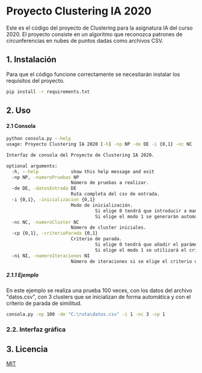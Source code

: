 # Proyecto Clustering IA 2020

Este es el código del proyecto de Clustering para la asignatura IA del curso 2020.
El proyecto consiste en un algoritmo que reconozca patrones de circunferencias en nubes de puntos dadas como archivos CSV.

## 1. Instalación

Para que el código funcione correctamente se necesitarán instalar los requisitos del proyecto.

```bash
pip install -r requirements.txt
```

## 2. Uso
#### 2.1 Consola

```cmd
python consola.py --help
usage: Proyecto Clustering IA 2020 [-h] -np NP -de DE -i {0,1} -nc NC -cp {0,1} [-ni NI]

Interfaz de consola del Proyecto de Clustering IA 2020.

optional arguments:
  -h, --help            show this help message and exit
  -np NP, -numeroPruebas NP
                        Número de pruebas a realizar.
  -de DE, -datosEntrada DE
                        Ruta completa del csv de entrada.
  -i {0,1}, -inicializacion {0,1}
                        Modo de inicialización.
                                 Si elige 0 tendrá que introducir a mano el centro y radio de las circunferencias.
                                 Si elige el modo 1 se generarán automáticamente.
  -nc NC, -numeroCluster NC
                        Número de cluster iniciales.
  -cp {0,1}, -criterioParada {0,1}
                        Criterio de parada.
                                 Si elige 0 tendrá que añadir el parámero -ni con el número de iteraciones a parar.
                                 Si elige el modo 1 se utilizará el criterio de similitud de clúster.
  -ni NI, -numeroIteraciones NI
                        Número de iteraciones si se elige el criterio de parada por iteraciones
```

##### 2.1.1 Ejemplo
En este ejemplo se realiza una prueba 100 veces, con los datos del archivo "datos.csv", con 3 clusters que se inicializan de forma automática y con el criterio de parada de similitud.
```cmd
consola.py -np 100 -de "C:\ruta\datos.csv" -i 1 -nc 3 -cp 1
```

### 2.2. Interfaz gráfica


## 3. Licencia
[MIT](https://choosealicense.com/licenses/mit/)